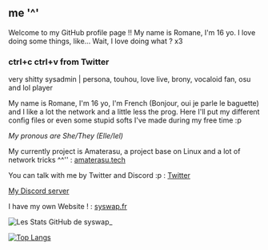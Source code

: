 ## me '^'

Welcome to my GitHub profile page !! 
My name is Romane, I'm 16 yo. I love doing some things, like... Wait, I love doing what ? x3

### ctrl+c ctrl+v from Twitter
very shitty sysadmin | persona, touhou, love live, brony, vocaloid fan, osu and lol player

My name is Romane, I'm 16 yo, I'm French (Bonjour, oui je parle le baguette) and I like a lot the network and a little less the prog. Here I'll put my different config files or even some stupid softs I've made during my free time :p 

*My pronous are She/They (Elle/Iel)*

My currently project is Amaterasu, a project base on Linux and a lot of network tricks ^^'' : 
[amaterasu.tech](https://amaterasu.tech)

You can talk with me by Twitter and Discord :p :
[Twitter](https://twitter.com/syswap_)

[My Discord server](https://discord.com/invite/NjqqHvM)

I have my own Website ! :
[syswap.fr](https://syswap.fr)

![Les Stats GitHub de syswap_](https://github-readme-stats.vercel.app/api?username=Syswap&show_icons=true&theme=radical)

[![Top Langs](https://github-readme-stats.vercel.app/api/top-langs/?username=Syswap&theme=radical)](https://github.com/anuraghazra/github-readme-stats)
